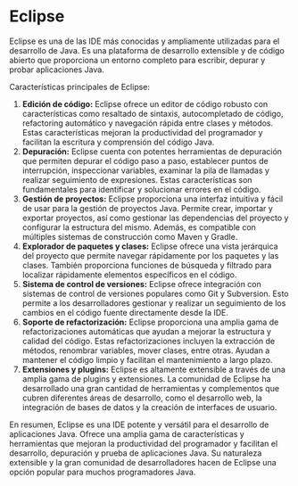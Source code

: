 # Eclipse

Eclipse es una de las IDE más conocidas y ampliamente utilizadas para el desarrollo de Java. Es una plataforma de desarrollo extensible y de código abierto que proporciona un entorno completo para escribir, depurar y probar aplicaciones Java.

Características principales de Eclipse:

1. **Edición de código:** Eclipse ofrece un editor de código robusto con características como resaltado de sintaxis, autocompletado de código, refactoring automático y navegación rápida entre clases y métodos. Estas características mejoran la productividad del programador y facilitan la escritura y comprensión del código Java.
2. **Depuración:** Eclipse cuenta con potentes herramientas de depuración que permiten depurar el código paso a paso, establecer puntos de interrupción, inspeccionar variables, examinar la pila de llamadas y realizar seguimiento de expresiones. Estas características son fundamentales para identificar y solucionar errores en el código.
3. **Gestión de proyectos:** Eclipse proporciona una interfaz intuitiva y fácil de usar para la gestión de proyectos Java. Permite crear, importar y exportar proyectos, así como gestionar las dependencias del proyecto y configurar la estructura del mismo. Además, es compatible con múltiples sistemas de construcción como Maven y Gradle.
4. **Explorador de paquetes y clases:** Eclipse ofrece una vista jerárquica del proyecto que permite navegar rápidamente por los paquetes y las clases. También proporciona funciones de búsqueda y filtrado para localizar rápidamente elementos específicos en el código.
5. **Sistema de control de versiones:** Eclipse ofrece integración con sistemas de control de versiones populares como Git y Subversion. Esto permite a los desarrolladores gestionar y realizar un seguimiento de los cambios en el código fuente directamente desde la IDE.
6. **Soporte de refactorización:** Eclipse proporciona una amplia gama de refactorizaciones automáticas que ayudan a mejorar la estructura y calidad del código. Estas refactorizaciones incluyen la extracción de métodos, renombrar variables, mover clases, entre otras. Ayudan a mantener el código limpio y facilitan el mantenimiento a largo plazo.
7. **Extensiones y plugins:** Eclipse es altamente extensible a través de una amplia gama de plugins y extensiones. La comunidad de Eclipse ha desarrollado una gran cantidad de herramientas y complementos que cubren diferentes áreas de desarrollo, como el desarrollo web, la integración de bases de datos y la creación de interfaces de usuario.

En resumen, Eclipse es una IDE potente y versátil para el desarrollo de aplicaciones Java. Ofrece una amplia gama de características y herramientas que mejoran la productividad del programador y facilitan el desarrollo, depuración y prueba de aplicaciones Java. Su naturaleza extensible y la gran comunidad de desarrolladores hacen de Eclipse una opción popular para muchos programadores Java.
